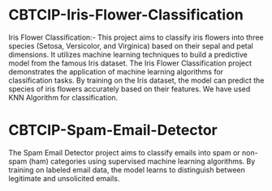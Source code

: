 # CBTCIP-Iris-Flower-Classification

Iris Flower Classification:-
This project aims to classify iris flowers into three species (Setosa, Versicolor, and Virginica) based on their sepal and petal dimensions. It utilizes machine learning techniques to build a predictive model from the famous Iris dataset.
The Iris Flower Classification project demonstrates the application of machine learning algorithms for classification tasks. By training on the Iris dataset, the model can predict the species of iris flowers accurately based on their features.
We have used KNN Algorithm for classification.
# CBTCIP-Spam-Email-Detector

The Spam Email Detector project aims to classify emails into spam or non-spam (ham) categories using supervised machine learning algorithms. By training on labeled email data, the model learns to distinguish between legitimate and unsolicited emails. 
